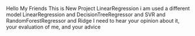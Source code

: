 Hello My Friends
This is New Project LinearRegression i am used a different model LinearRegression and DecisionTreeRegressor and SVR  and RandomForestRegressor and Ridge I need to hear your opinion about it, your evaluation of me, and your advice
